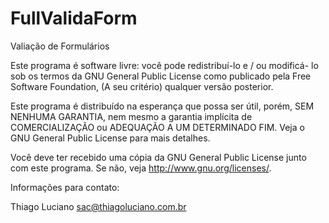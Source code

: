 FullValidaForm
==============

Valiação de Formulários

Este programa é software livre: você pode redistribuí-lo e / ou modificá- 
lo sob os termos da GNU General Public License como publicado pela 
Free Software Foundation, (A seu critério) qualquer versão posterior. 

Este programa é distribuído na esperança que possa ser útil, 
porém, SEM NENHUMA GARANTIA, nem mesmo a garantia implícita de 
COMERCIALIZAÇÃO ou ADEQUAÇÃO A UM DETERMINADO FIM. Veja o 
GNU General Public License para mais detalhes. 

Você deve ter recebido uma cópia da GNU General Public License 
junto com este programa. Se não, veja <http://www.gnu.org/licenses/>. 


Informações para contato: 

Thiago Luciano
sac@thiagoluciano.com.br
